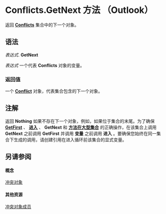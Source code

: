 
# Conflicts.GetNext 方法 （Outlook）

返回  **[Conflicts](c4e1c060-519a-a6d1-8fb2-c7dfa1e3e66f.md)** 集合中的下一个对象。


## 语法

 _表达式_. **GetNext**

 _表达式_ 一个代表 **Conflicts** 对象的变量。


### 返回值

一个  **[Conflict](a7c8f12a-08ba-9fff-60b8-a02d1c7f6f33.md)** 对象，代表集合包含的下一个对象。


## 注解

返回 **Nothing** 如果不存在下一个对象，例如，如果位于集合的末尾。为了确保 **[GetFirst](f257a9f1-d9ec-c13a-62f7-0228d55342da.md)** 、 **[进入](2f82fcab-7c8e-3df7-adc1-8f701d3bf9cb.md)** 、 **GetNext** 和 **[方法在大型集合](23b5d75a-e1eb-7164-df92-71e37a1ec79f.md)** 的正确操作，在该集合上调用 **GetNext** 之前调用 **GetFirst** 并调用 **变量** 之前调用 **进入** 。要确保您始终在同一集合下生成的调用，请创建引用在进入循环前该集合的显式变量。


## 另请参阅


#### 概念


[冲突对象](c4e1c060-519a-a6d1-8fb2-c7dfa1e3e66f.md)
#### 其他资源


[冲突对象成员](dcc61922-d119-1bb9-c175-a80a73599559.md)